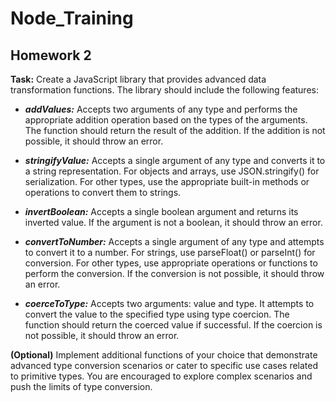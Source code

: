 # Node_Training

## Homework 2

**Task:**
Create a JavaScript library that provides advanced data transformation functions. The library should include the following features:

- ***addValues:*** Accepts two arguments of any type and performs the appropriate addition operation based on the types of the arguments. The function should return the result of the addition. If the addition is not possible, it should throw an error.

- ***stringifyValue:*** Accepts a single argument of any type and converts it to a string representation. For objects and arrays, use JSON.stringify() for serialization. For other types, use the appropriate built-in methods or operations to convert them to strings.

- ***invertBoolean:*** Accepts a single boolean argument and returns its inverted value. If the argument is not a boolean, it should throw an error.

- ***convertToNumber:*** Accepts a single argument of any type and attempts to convert it to a number. For strings, use parseFloat() or parseInt() for conversion. For other types, use appropriate operations or functions to perform the conversion. If the conversion is not possible, it should throw an error.
- ***coerceToType:*** Accepts two arguments: value and type. It attempts to convert the value to the specified type using type coercion. The function should return the coerced value if successful. If the coercion is not possible, it should throw an error.

**(Optional)** Implement additional functions of your choice that demonstrate advanced type conversion scenarios or cater to specific use cases related to primitive types. You are encouraged to explore complex scenarios and push the limits of type conversion.
